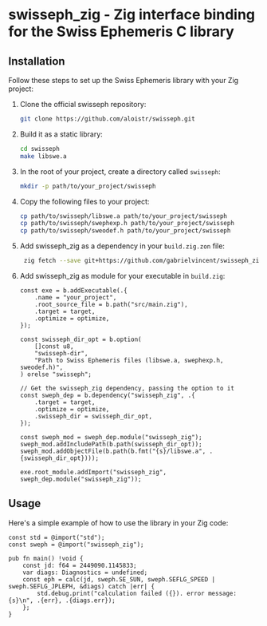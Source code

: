 # swisseph_zig - Zig interface binding for the Swiss Ephemeris C library

## Installation

Follow these steps to set up the Swiss Ephemeris library with your Zig project:

1. Clone the official swisseph repository:

   ```bash
   git clone https://github.com/aloistr/swisseph.git
   ```

2. Build it as a static library:

   ```bash
   cd swisseph
   make libswe.a
   ```

3. In the root of your project, create a directory called `swisseph`:

   ```bash
   mkdir -p path/to/your_project/swisseph
   ```

4. Copy the following files to your project:

   ```bash
   cp path/to/swisseph/libswe.a path/to/your_project/swisseph
   cp path/to/swisseph/swephexp.h path/to/your_project/swisseph
   cp path/to/swisseph/sweodef.h path/to/your_project/swisseph
   ```

5. Add swisseph_zig as a dependency in your `build.zig.zon` file:

   ```bash
    zig fetch --save git+https://github.com/gabrielvincent/swisseph_zig
   ```

6. Add swisseph_zig as module for your executable in `build.zig`:

   ```zig
   const exe = b.addExecutable(.{
       .name = "your_project",
       .root_source_file = b.path("src/main.zig"),
       .target = target,
       .optimize = optimize,
   });

   const swisseph_dir_opt = b.option(
       []const u8,
       "swisseph-dir",
       "Path to Swiss Ephemeris files (libswe.a, swephexp.h, sweodef.h)",
   ) orelse "swisseph";

   // Get the swisseph_zig dependency, passing the option to it
   const sweph_dep = b.dependency("swisseph_zig", .{
       .target = target,
       .optimize = optimize,
       .swisseph_dir = swisseph_dir_opt,
   });

   const sweph_mod = sweph_dep.module("swisseph_zig");
   sweph_mod.addIncludePath(b.path(swisseph_dir_opt));
   sweph_mod.addObjectFile(b.path(b.fmt("{s}/libswe.a", .{swisseph_dir_opt})));

   exe.root_module.addImport("swisseph_zig", sweph_dep.module("swisseph_zig"));
   ```

## Usage

Here's a simple example of how to use the library in your Zig code:

```zig
const std = @import("std");
const sweph = @import("swisseph_zig");

pub fn main() !void {
    const jd: f64 = 2449090.1145833;
    var diags: Diagnostics = undefined;
    const eph = calc(jd, sweph.SE_SUN, sweph.SEFLG_SPEED | sweph.SEFLG_JPLEPH, &diags) catch |err| {
        std.debug.print("calculation failed ({}). error message: {s}\n", .{err}, .{diags.err});
    };
}
```
